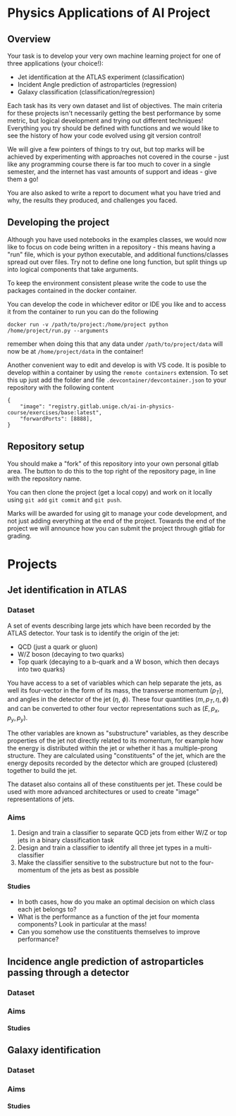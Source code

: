 # Physics Applications of AI Project

## Overview

Your task is to develop your very own machine learning project for one of three applications (your choice!):
* Jet identification at the ATLAS experiment (classification)
* Incident Angle prediction of astroparticles (regression)
* Galaxy classification (classification/regression)

Each task has its very own dataset and list of objectives. The main criteria for these projects isn't necessarily getting the best performance by some metric, but logical development and trying out different techniques! Everything you try should be defined with functions and we would like to see the history of how your code evolved using git version control!

We will give a few pointers of things to try out, but top marks will be achieved by experimenting with approaches not covered in the course - just like any programming course there is far too much to cover in a single semester, and the internet has vast amounts of support and ideas - give them a go!

You are also asked to write a report to document what you have tried and why, the results they produced, and challenges you faced.

## Developing the project

Although you have used notebooks in the examples classes, we would now like to focus on code being written in a repository - this means having a "run" file, which is your python executable, and additional functions/classes spread out over files. Try not to define one long function, but split things up into logical components that take arguments.

To keep the environment consistent please write the code to use the packages contained in the docker container.

You can develop the code in whichever editor or IDE you like and to access it from the container to run you can do the following
```
docker run -v /path/to/project:/home/project python /home/project/run.py --arguments
```
remember when doing this that any data under `/path/to/project/data` will now be at `/home/project/data` in the container!

Another convenient way to edit and develop is with VS code. It is posible to develop within a container by using the `remote containers` extension. To set this up just add the folder and file
`
.devcontainer/devcontainer.json
`
to your repository with the following content
```
{
    "image": "registry.gitlab.unige.ch/ai-in-physics-course/exercises/base:latest",
    "forwardPorts": [8888],
}
```

## Repository setup

You should make a "fork" of this repository into your own personal gitlab area. The button to do this to the top right of the repository page, in line with the repository name.

You can then clone the project (get a local copy) and work on it locally using `git add` `git commit` and `git push`.

Marks will be awarded for using git to manage your code development, and not just adding everything at the end of the project. Towards the end of the project we will announce how you can submit the project through gitlab for grading.

# Projects

## Jet identification in ATLAS

### Dataset

A set of events describing large jets which have been recorded by the ATLAS detector. Your task is to identify the origin of the jet:
* QCD (just a quark or gluon)
* W/Z boson (decaying to two quarks)
* Top quark (decaying to a b-quark and a W boson, which then decays into two quarks)

You have access to a set of variables which can help separate the jets, as well its four-vector in the form of its mass, the transverse momentum ($p_T$), and angles in the detector of the jet ($\eta$, $\phi$). These four quantities $(m,p_T,\eta,\phi)$ and can be converted to other four vector representations such as $(E,p_x,p_y,p_y)$.

The other variables are known as "substructure" variables, as they describe properties of the jet not directly related to its momentum, for example how the energy is distributed within the jet or whether it has a multiple-prong structure. They are calculated using "constituents" of the jet, which are the energy deposits recorded by the detector which are grouped (clustered) together to build the jet. 

The dataset also contains all of these constituents per jet. These could be used with more advanced architectures or used to create "image" representations of jets.

### Aims

1. Design and train a classifier to separate QCD jets from either W/Z or top jets in a binary classification task
2. Design and train a classifier to identify all three jet types in a multi-classifier
3. Make the classifier sensitive to the substructure but not to the four-momentum of the jets as best as possible

#### Studies
* In both cases, how do you make an optimal decision on which class each jet belongs to? 
* What is the performance as a function of the jet four momenta components? Look in particular at the mass!
* Can you somehow use the constituents themselves to improve performance?

## Incidence angle prediction of astroparticles passing through a detector

### Dataset


### Aims


#### Studies

## Galaxy identification

### Dataset


### Aims


#### Studies
